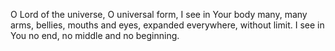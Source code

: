 O Lord of the universe, O universal form, I see in Your body many, many arms, bellies, mouths and eyes, expanded everywhere, without limit. I see in You no end, no middle and no beginning.